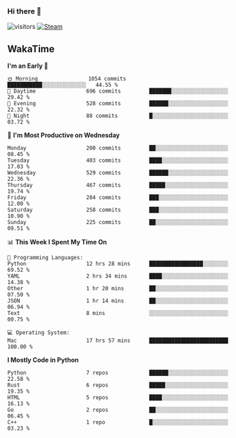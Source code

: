 ### Hi there 👋

![visitors](https://visitor-badge.glitch.me/badge?page_id=zhourunlai)
[![Steam](https://img.shields.io/badge/dynamic/json?url=https%3A%2F%2Fapi.swo.moe%2Fstats%2Fsteamgames%2F76561198285156854&query=count&color=0b1a37&label=Steam&labelColor=134375&logo=steam&suffix=+games&cacheSeconds=3600)](http://steamcommunity.com/profiles/76561198285156854)

## WakaTime
<!--START_SECTION:waka-->
**I'm an Early 🐤** 

```text
🌞 Morning                1054 commits        ███████████░░░░░░░░░░░░░░   44.55 % 
🌆 Daytime                696 commits         ███████░░░░░░░░░░░░░░░░░░   29.42 % 
🌃 Evening                528 commits         ██████░░░░░░░░░░░░░░░░░░░   22.32 % 
🌙 Night                  88 commits          █░░░░░░░░░░░░░░░░░░░░░░░░   03.72 % 
```
📅 **I'm Most Productive on Wednesday** 

```text
Monday                   200 commits         ██░░░░░░░░░░░░░░░░░░░░░░░   08.45 % 
Tuesday                  403 commits         ████░░░░░░░░░░░░░░░░░░░░░   17.03 % 
Wednesday                529 commits         ██████░░░░░░░░░░░░░░░░░░░   22.36 % 
Thursday                 467 commits         █████░░░░░░░░░░░░░░░░░░░░   19.74 % 
Friday                   284 commits         ███░░░░░░░░░░░░░░░░░░░░░░   12.00 % 
Saturday                 258 commits         ███░░░░░░░░░░░░░░░░░░░░░░   10.90 % 
Sunday                   225 commits         ██░░░░░░░░░░░░░░░░░░░░░░░   09.51 % 
```


📊 **This Week I Spent My Time On** 

```text
💬 Programming Languages: 
Python                   12 hrs 28 mins      █████████████████░░░░░░░░   69.52 % 
YAML                     2 hrs 34 mins       ████░░░░░░░░░░░░░░░░░░░░░   14.38 % 
Other                    1 hr 20 mins        ██░░░░░░░░░░░░░░░░░░░░░░░   07.50 % 
JSON                     1 hr 14 mins        ██░░░░░░░░░░░░░░░░░░░░░░░   06.94 % 
Text                     8 mins              ░░░░░░░░░░░░░░░░░░░░░░░░░   00.75 % 

💻 Operating System: 
Mac                      17 hrs 57 mins      █████████████████████████   100.00 % 
```

**I Mostly Code in Python** 

```text
Python                   7 repos             ██████░░░░░░░░░░░░░░░░░░░   22.58 % 
Rust                     6 repos             █████░░░░░░░░░░░░░░░░░░░░   19.35 % 
HTML                     5 repos             ████░░░░░░░░░░░░░░░░░░░░░   16.13 % 
Go                       2 repos             ██░░░░░░░░░░░░░░░░░░░░░░░   06.45 % 
C++                      1 repo              █░░░░░░░░░░░░░░░░░░░░░░░░   03.23 % 
```




<!--END_SECTION:waka-->
